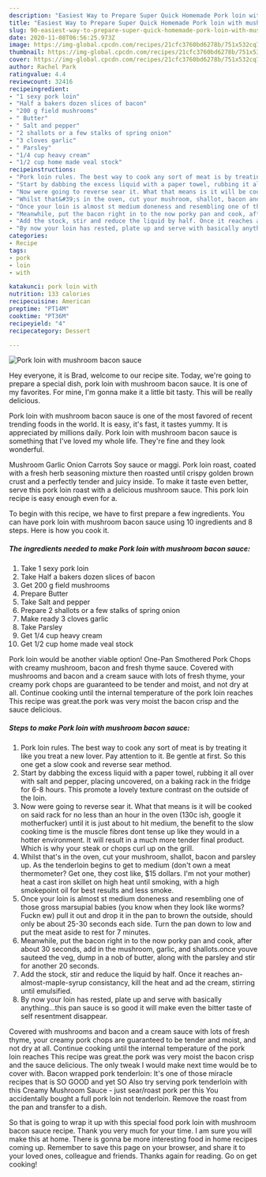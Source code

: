 ```yaml
---
description: "Easiest Way to Prepare Super Quick Homemade Pork loin with mushroom bacon sauce"
title: "Easiest Way to Prepare Super Quick Homemade Pork loin with mushroom bacon sauce"
slug: 90-easiest-way-to-prepare-super-quick-homemade-pork-loin-with-mushroom-bacon-sauce
date: 2020-11-08T06:56:25.973Z
image: https://img-global.cpcdn.com/recipes/21cfc3760bd6278b/751x532cq70/pork-loin-with-mushroom-bacon-sauce-recipe-main-photo.jpg
thumbnail: https://img-global.cpcdn.com/recipes/21cfc3760bd6278b/751x532cq70/pork-loin-with-mushroom-bacon-sauce-recipe-main-photo.jpg
cover: https://img-global.cpcdn.com/recipes/21cfc3760bd6278b/751x532cq70/pork-loin-with-mushroom-bacon-sauce-recipe-main-photo.jpg
author: Rachel Park
ratingvalue: 4.4
reviewcount: 32416
recipeingredient:
- "1 sexy pork loin"
- "Half a bakers dozen slices of bacon"
- "200 g field mushrooms"
- " Butter"
- " Salt and pepper"
- "2 shallots or a few stalks of spring onion"
- "3 cloves garlic"
- " Parsley"
- "1/4 cup heavy cream"
- "1/2 cup home made veal stock"
recipeinstructions:
- "Pork loin rules. The best way to cook any sort of meat is by treating it like you treat a new lover. Pay attention to it. Be gentle at first. So this one get a slow cook and reverse sear method."
- "Start by dabbing the excess liquid with a paper towel, rubbing it all over with salt and pepper, placing uncovered, on a baking rack in the fridge for 6-8 hours. This promote a lovely texture contrast on the outside of the loin."
- "Now were going to reverse sear it. What that means is it will be cooked on said rack for no less than an hour in the oven (130c ish, google it motherfucker) until it is just about to hit medium, the benefit to the slow cooking time is the muscle fibres dont tense up like they would in a hotter environment. It will result in a much more tender final product. Which is why your steak or chops curl up on the grill."
- "Whilst that&#39;s in the oven, cut your mushroom, shallot, bacon and parsley up. As the tenderloin begins to get to medium (don&#39;t own a meat thermometer? Get one, they cost like, $15 dollars. I&#39;m not your mother) heat a cast iron skillet on high heat until smoking, with a high smokepoint oil for best results and less smoke."
- "Once your loin is almost st medium doneness and resembling one of those gross marsupial babies (you know when they look like worms? Fuckn ew) pull it out and drop it in the pan to brown the outside, should only be about 25-30 seconds each side. Turn the pan down to low and put the meat aside to rest for 7 minutes."
- "Meanwhile, put the bacon right in to the now porky pan and cook, after about 30 seconds, add in the mushroom, garlic, and shallots.once youve sauteed the veg, dump in a nob of butter, along with the parsley and stir for another 20 seconds."
- "Add the stock, stir and reduce the liquid by half. Once it reaches an-almost-maple-syrup consistancy, kill the heat and ad the cream, stirring until emulsified."
- "By now your loin has rested, plate up and serve with basically anything...this pan sauce is so good it will make even the bitter taste of self resentment disappear."
categories:
- Recipe
tags:
- pork
- loin
- with

katakunci: pork loin with 
nutrition: 133 calories
recipecuisine: American
preptime: "PT14M"
cooktime: "PT36M"
recipeyield: "4"
recipecategory: Dessert

---
```



![Pork loin with mushroom bacon sauce](https://img-global.cpcdn.com/recipes/21cfc3760bd6278b/751x532cq70/pork-loin-with-mushroom-bacon-sauce-recipe-main-photo.jpg)

Hey everyone, it is Brad, welcome to our recipe site. Today, we're going to prepare a special dish, pork loin with mushroom bacon sauce. It is one of my favorites. For mine, I'm gonna make it a little bit tasty. This will be really delicious.

Pork loin with mushroom bacon sauce is one of the most favored of recent trending foods in the world. It is easy, it's fast, it tastes yummy. It is appreciated by millions daily. Pork loin with mushroom bacon sauce is something that I've loved my whole life. They're fine and they look wonderful.

Mushroom Garlic Onion Carrots Soy sauce or maggi. Pork loin roast, coated with a fresh herb seasoning mixture then roasted until crispy golden brown crust and a perfectly tender and juicy inside. To make it taste even better, serve this pork loin roast with a delicious mushroom sauce. This pork loin recipe is easy enough even for a.


To begin with this recipe, we have to first prepare a few ingredients. You can have pork loin with mushroom bacon sauce using 10 ingredients and 8 steps. Here is how you cook it.

<!--inarticleads1-->

##### The ingredients needed to make Pork loin with mushroom bacon sauce:

1. Take 1 sexy pork loin
1. Take Half a bakers dozen slices of bacon
1. Get 200 g field mushrooms
1. Prepare  Butter
1. Take  Salt and pepper
1. Prepare 2 shallots or a few stalks of spring onion
1. Make ready 3 cloves garlic
1. Take  Parsley
1. Get 1/4 cup heavy cream
1. Get 1/2 cup home made veal stock


Pork loin would be another viable option! One-Pan Smothered Pork Chops with creamy mushroom, bacon and fresh thyme sauce. Covered with mushrooms and bacon and a cream sauce with lots of fresh thyme, your creamy pork chops are guaranteed to be tender and moist, and not dry at all. Continue cooking until the internal temperature of the pork loin reaches This recipe was great.the pork was very moist the bacon crisp and the sauce delicious. 

<!--inarticleads2-->

##### Steps to make Pork loin with mushroom bacon sauce:

1. Pork loin rules. The best way to cook any sort of meat is by treating it like you treat a new lover. Pay attention to it. Be gentle at first. So this one get a slow cook and reverse sear method.
1. Start by dabbing the excess liquid with a paper towel, rubbing it all over with salt and pepper, placing uncovered, on a baking rack in the fridge for 6-8 hours. This promote a lovely texture contrast on the outside of the loin.
1. Now were going to reverse sear it. What that means is it will be cooked on said rack for no less than an hour in the oven (130c ish, google it motherfucker) until it is just about to hit medium, the benefit to the slow cooking time is the muscle fibres dont tense up like they would in a hotter environment. It will result in a much more tender final product. Which is why your steak or chops curl up on the grill.
1. Whilst that&#39;s in the oven, cut your mushroom, shallot, bacon and parsley up. As the tenderloin begins to get to medium (don&#39;t own a meat thermometer? Get one, they cost like, $15 dollars. I&#39;m not your mother) heat a cast iron skillet on high heat until smoking, with a high smokepoint oil for best results and less smoke.
1. Once your loin is almost st medium doneness and resembling one of those gross marsupial babies (you know when they look like worms? Fuckn ew) pull it out and drop it in the pan to brown the outside, should only be about 25-30 seconds each side. Turn the pan down to low and put the meat aside to rest for 7 minutes.
1. Meanwhile, put the bacon right in to the now porky pan and cook, after about 30 seconds, add in the mushroom, garlic, and shallots.once youve sauteed the veg, dump in a nob of butter, along with the parsley and stir for another 20 seconds.
1. Add the stock, stir and reduce the liquid by half. Once it reaches an-almost-maple-syrup consistancy, kill the heat and ad the cream, stirring until emulsified.
1. By now your loin has rested, plate up and serve with basically anything...this pan sauce is so good it will make even the bitter taste of self resentment disappear.


Covered with mushrooms and bacon and a cream sauce with lots of fresh thyme, your creamy pork chops are guaranteed to be tender and moist, and not dry at all. Continue cooking until the internal temperature of the pork loin reaches This recipe was great.the pork was very moist the bacon crisp and the sauce delicious. The only tweak I would make next time would be to cover with. Bacon wrapped pork tenderloin: It&#39;s one of those miracle recipes that is SO GOOD and yet SO Also try serving pork tenderloin with this Creamy Mushroom Sauce - just sear/roast pork per this You accidentally bought a full pork loin not tenderloin. Remove the roast from the pan and transfer to a dish. 

So that is going to wrap it up with this special food pork loin with mushroom bacon sauce recipe. Thank you very much for your time. I am sure you will make this at home. There is gonna be more interesting food in home recipes coming up. Remember to save this page on your browser, and share it to your loved ones, colleague and friends. Thanks again for reading. Go on get cooking!
